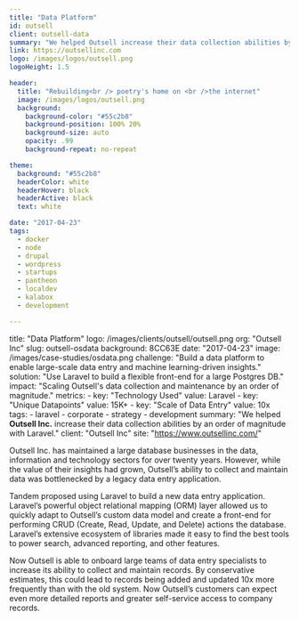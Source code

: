 ```yaml
---
title: "Data Platform"
id: outsell
client: outsell-data
summary: "We helped Outsell increase their data collection abilities by an order of magnitude with Laravel."
link: https://outsellinc.com
logo: /images/logos/outsell.png
logoHeight: 1.5

header:
  title: "Rebuilding<br /> poetry's home on <br />the internet"
  image: /images/logos/outsell.png
  background:
    background-color: "#55c2b8"
    background-position: 100% 20%
    background-size: auto
    opacity: .99
    background-repeat: no-repeat

theme:
  background: "#55c2b8"
  headerColor: white
  headerHover: black
  headerActive: black
  text: white

date: "2017-04-23"
tags:
  - docker
  - node
  - drupal
  - wordpress
  - startups
  - pantheon
  - localdev
  - kalabox
  - development

---
```


title: "Data Platform"
logo: /images/clients/outsell/outsell.png
org: "Outsell Inc"
slug: outsell-osdata
background: 8CC63E
date: "2017-04-23"
image: /images/case-studies/osdata.png
challenge: "Build a data platform to enable large-scale data entry and machine learning-driven insights."
solution: "Use Laravel to build a flexible front-end for a large Postgres DB."
impact: "Scaling Outsell's data collection and maintenance by an order of magnitude."
metrics:
    - key: "Technology Used"
      value: Laravel
    - key: "Unique Datapoints"
      value: 15K+
    - key: "Scale of Data Entry"
      value: 10x
tags:
    - laravel
    - corporate
    - strategy
    - development
summary: "We helped <strong>Outsell Inc.</strong> increase their data collection abilities by an order of magnitude with Laravel."
client: "Outsell Inc"
site: "https://www.outsellinc.com/"

Outsell Inc. has maintained a large database businesses in the data, information and technology sectors for over twenty years. However, while the value of their insights had grown, Outsell’s ability to collect and maintain data was bottlenecked by a legacy data entry application.

Tandem proposed using Laravel to build a new data entry application. Laravel’s powerful object relational mapping (ORM) layer allowed us to quickly adapt to Outsell’s custom data model and create a front-end for performing CRUD (Create, Read, Update, and Delete) actions the database. Laravel’s extensive ecosystem of libraries made it easy to find the best tools to power search, advanced reporting, and other features.

Now Outsell is able to onboard large teams of data entry specialists to increase its ability to collect and maintain records. By conservative estimates, this could lead to records being added and updated 10x more frequently than with the old system. Now Outsell’s customers can expect even more detailed reports and greater self-service access to company records.
